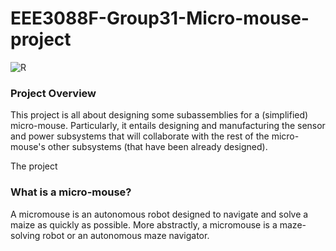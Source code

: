 # EEE3088F-Group31-Micro-mouse-project

![R](https://github.com/LelethuDyokomba/EEE3088F-Group31-Micro-mouse-project/assets/163681208/01f54a60-e836-4ba0-82be-355d683afa89)

### Project Overview
This project is all about designing some subassemblies for a (simplified) micro-mouse. Particularly, it entails designing and manufacturing the sensor and power subsystems that will collaborate with the rest of the micro-mouse's other subsystems (that have been already designed).

The project

### What is a micro-mouse? 
A micromouse is an autonomous robot designed to navigate and solve a maize as quickly as possible. More abstractly, a micromouse is a maze-solving robot or an autonomous maze navigator.


